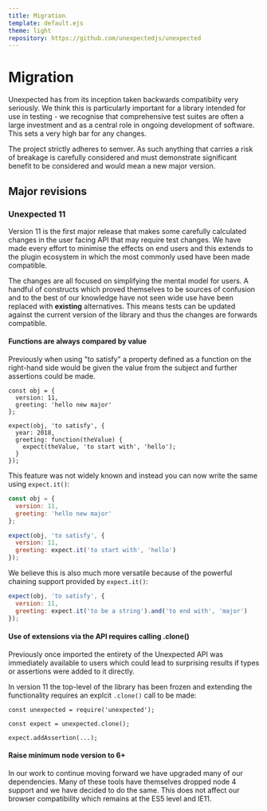 ```yaml
---
title: Migration
template: default.ejs
theme: light
repository: https://github.com/unexpectedjs/unexpected
---
```


# Migration

Unexpected has from its inception taken backwards compatibiity very
seriously. We think this is particularly important for a library
intended for use in testing - we recognise that comprehensive test
suites are often a large investment and as a central role in ongoing
development of software. This sets a very high bar for any changes.

The project strictly adheres to semver. As such anything that carries
a risk of breakage is carefully considered and must demonstrate
significant benefit to be considered and would mean a new major version.

## Major revisions

### Unexpected 11

Version 11 is the first major release that makes some carefully
calculated changes in the user facing API that may require test
changes. We have made every effort to minimise the effects on end
users and this extends to the plugin ecosystem in which the most
commonly used have been made compatible.

The changes are all focused on simplifying the mental model for users.
A handful of constructs which proved themselves to be sources of
confusion and to the best of our knowledge have not
seen wide use have been replaced with **existing** alternatives. This
means tests can be updated against the current version of the library
and thus the changes are forwards compatible.

#### Functions are always compared by value

Previously when using "to satisfy" a property defined as a function
on the right-hand side would be given the value from the subject and
further assertions could be made.

```js#evaluate:false
const obj = {
  version: 11,
  greeting: 'hello new major'
};

expect(obj, 'to satisfy', {
  year: 2018,
  greeting: function(theValue) {
    expect(theValue, 'to start with', 'hello');
  }
});
```

This feature was not widely known and instead you can now write
the same using `expect.it()`:

```js
const obj = {
  version: 11,
  greeting: 'hello new major'
};

expect(obj, 'to satisfy', {
  version: 11,
  greeting: expect.it('to start with', 'hello')
});
```

We believe this is also much more versatile because of the powerful
chaining support provided by `expect.it()`:

```js
expect(obj, 'to satisfy', {
  version: 11,
  greeting: expect.it('to be a string').and('to end with', 'major')
});
```

#### Use of extensions via the API requires calling .clone()

Previously once imported the entirety of the Unexpected API was
immediately available to users which could lead to surprising
results if types or assertions were added to it directly.

In version 11 the top-level of the library has been frozen and
extending the functionality requires an explcit `.clone()` call
to be made:

```js#evaluate:false
const unexpected = require('unexpected');

const expect = unexpected.clone();

expect.addAssertion(...);
```

#### Raise minimum node version to 6+

In our work to continue moving forward we have upgraded many of our
dependencies. Many of these tools have themselves dropped node 4
support and we have decided to do the same. This does not affect our
browser compatibility which remains at the ES5 level and IE11.
